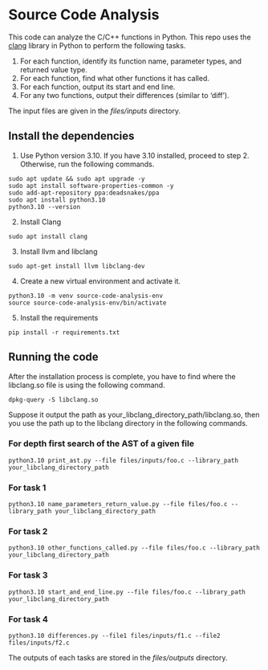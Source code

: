 # Source Code Analysis

This code can analyze the C/C++ functions in Python. This repo uses the [clang](https://pypi.org/project/clang/16.0.1.1/#description) library in Python to perform the following tasks.

1. For each function, identify its function name, parameter types, and returned value type.
2. For each function, find what other functions it has called.
3. For each function, output its start and end line.
4. For any two functions, output their differences (similar to ‘diff’).

The input files are given in the *files/inputs* directory.

## Install the dependencies

1. Use Python version 3.10. If you have 3.10 installed, proceed to step 2. Otherwise, run the following commands.
```
sudo apt update && sudo apt upgrade -y
sudo apt install software-properties-common -y
sudo add-apt-repository ppa:deadsnakes/ppa
sudo apt install python3.10
python3.10 --version
```

2. Install Clang
```
sudo apt install clang
``` 

3. Install llvm and libclang
```
sudo apt-get install llvm libclang-dev
```

4. Create a new virtual environment and activate it.

```
python3.10 -m venv source-code-analysis-env
source source-code-analysis-env/bin/activate
```

5. Install the requirements
```
pip install -r requirements.txt
```

## Running the code

After the installation process is complete, you have to find where the libclang.so file is using the following command.
```
dpkg-query -S libclang.so
```
Suppose it output the path as your_libclang_directory_path/libclang.so, then you use the path up to the libclang directory in the following commands.

### For depth first search of the AST of a given file
```
python3.10 print_ast.py --file files/inputs/foo.c --library_path your_libclang_directory_path
```

### For task 1
```
python3.10 name_parameters_return_value.py --file files/foo.c --library_path your_libclang_directory_path
```

### For task 2
```
python3.10 other_functions_called.py --file files/foo.c --library_path your_libclang_directory_path
```

### For task 3
```
python3.10 start_and_end_line.py --file files/foo.c --library_path your_libclang_directory_path
```

### For task 4
```
python3.10 differences.py --file1 files/inputs/f1.c --file2 files/inputs/f2.c
```

The outputs of each tasks are stored in the *files/outputs* directory.


